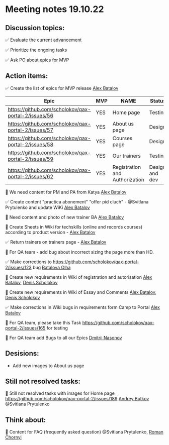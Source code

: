 # Meeting notes 19.10.22  

## Discussion topics:   

:white_check_mark: Evaluate the current advancement

:white_check_mark: Prioritize the ongoing tasks 

:white_check_mark: Ask PO about epics for MVP


## Action items: 

:white_check_mark: Create the list of epics for MVP release [Alex Batalov](https://github.com/ABatalov)

| Epic                |    MVP  | NAME |Status |
|---------------------|---------|------|-------|   
|https://github.com/scholokov/qax-portal-2/issues/56 |YES| Home page| Testing|
|https://github.com/scholokov/qax-portal-2/issues/57|YES| About us page| Design |
|https://github.com/scholokov/qax-portal-2/issues/58|YES|Courses page |Design|
|https://github.com/scholokov/qax-portal-2/issues/59|YES| Our trainers|Testing|
|https://github.com/scholokov/qax-portal-2/issues/62|YES| Registration and Authorization|Design and dev|   

:black_square_button: We need content for PM and PA from Katya  [Alex Batalov](https://github.com/ABatalov)  

:white_check_mark: Create content "practica abonement" "offer pid cluch" - @Svitlana Prytulenko and update WiKi [Alex Batalov](https://github.com/ABatalov) 

:black_square_button: Need content and photo of new trainer BA [Alex Batalov](https://github.com/ABatalov)

:black_square_button: Create Sheets in Wiki for techskills (online and records courses) according to product version - [Alex Batalov](https://github.com/ABatalov) 

:white_check_mark: Return trainers on trainers page - [Alex Batalov](https://github.com/ABatalov)  

:black_square_button: For QA team - add bug about incorrect sizing the page more than HD. 

:white_check_mark: Make corrections to https://github.com/scholokov/qax-portal-2/issues/123 bug [Batalova Olha](https://github.com/BatalovaOlha) 

:black_square_button: Create new requirements in Wiki of registration and autorisation [Alex Batalov](https://github.com/ABatalov), [Denis Scholokov](https://github.com/scholokov) 

:black_square_button: Create new requirements in Wiki of Essay and Comments [Alex Batalov](https://github.com/ABatalov), [Denis Scholokov](https://github.com/scholokov)   

:white_check_mark: Make corrections in Wiki bugs in requirements form Camp to Portal [Alex Batalov](https://github.com/ABatalov) 

:black_square_button: For QA team, please take this Task  https://github.com/scholokov/qax-portal-2/issues/165 for testing 

:black_square_button: For QA team add Bugs to all our Epics [Dmitrii Nasonov](https://github.com/DmitriiNasonov) 

## Desisions: 

- Add new images to About us page 

## Still not resolved tasks:   

:black_square_button: Still not resolved tasks with images for Home page https://github.com/scholokov/qax-portal-2/issues/189 [Andrey Butkov](https://github.com/ButKoff) @Svitlana Prytulenko 

## Think about:   

:black_square_button: Content for FAQ (frequently asked question) @Svitlana Prytulenko, [Roman Chornyi](https://github.com/RChornyi) 
